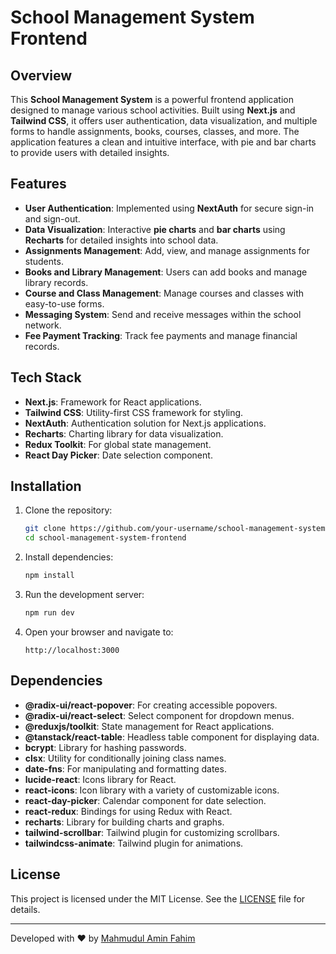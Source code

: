 # School Management System Frontend

## Overview

This **School Management System** is a powerful frontend application designed to manage various school activities. Built using **Next.js** and **Tailwind CSS**, it offers user authentication, data visualization, and multiple forms to handle assignments, books, courses, classes, and more. The application features a clean and intuitive interface, with pie and bar charts to provide users with detailed insights.

## Features

- **User Authentication**: Implemented using **NextAuth** for secure sign-in and sign-out.
- **Data Visualization**: Interactive **pie charts** and **bar charts** using **Recharts** for detailed insights into school data.
- **Assignments Management**: Add, view, and manage assignments for students.
- **Books and Library Management**: Users can add books and manage library records.
- **Course and Class Management**: Manage courses and classes with easy-to-use forms.
- **Messaging System**: Send and receive messages within the school network.
- **Fee Payment Tracking**: Track fee payments and manage financial records.

## Tech Stack

- **Next.js**: Framework for React applications.
- **Tailwind CSS**: Utility-first CSS framework for styling.
- **NextAuth**: Authentication solution for Next.js applications.
- **Recharts**: Charting library for data visualization.
- **Redux Toolkit**: For global state management.
- **React Day Picker**: Date selection component.

## Installation

1. Clone the repository:

   ```bash
   git clone https://github.com/your-username/school-management-system-frontend.git
   cd school-management-system-frontend
   ```

2. Install dependencies:

   ```bash
   npm install
   ```

3. Run the development server:

   ```bash
   npm run dev
   ```

4. Open your browser and navigate to:
   ```
   http://localhost:3000
   ```

## Dependencies

- **@radix-ui/react-popover**: For creating accessible popovers.
- **@radix-ui/react-select**: Select component for dropdown menus.
- **@reduxjs/toolkit**: State management for React applications.
- **@tanstack/react-table**: Headless table component for displaying data.
- **bcrypt**: Library for hashing passwords.
- **clsx**: Utility for conditionally joining class names.
- **date-fns**: For manipulating and formatting dates.
- **lucide-react**: Icons library for React.
- **react-icons**: Icon library with a variety of customizable icons.
- **react-day-picker**: Calendar component for date selection.
- **react-redux**: Bindings for using Redux with React.
- **recharts**: Library for building charts and graphs.
- **tailwind-scrollbar**: Tailwind plugin for customizing scrollbars.
- **tailwindcss-animate**: Tailwind plugin for animations.

## License

This project is licensed under the MIT License. See the [LICENSE](LICENSE) file for details.

---

Developed with ❤️ by [Mahmudul Amin Fahim](https://github.com/mdfahim18)
